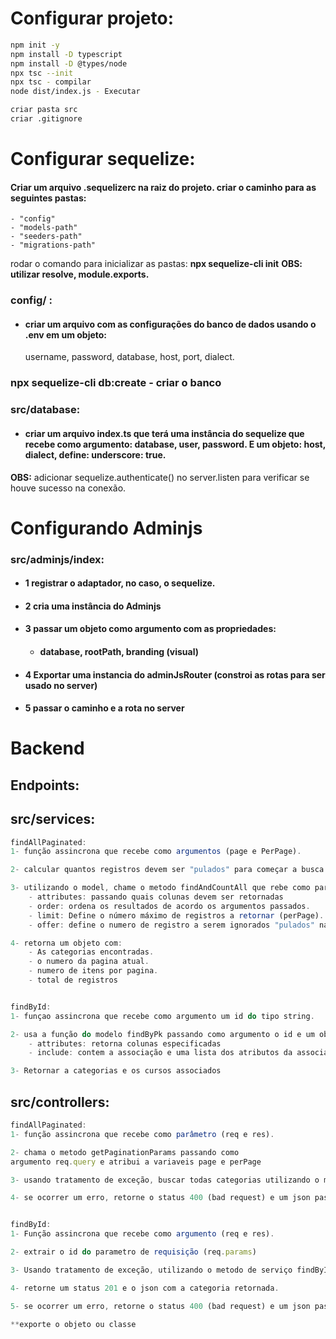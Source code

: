 # Configurar projeto: 
```bash
npm init -y
npm install -D typescript
npm install -D @types/node
npx tsc --init
npx tsc - compilar
node dist/index.js - Executar

criar pasta src
criar .gitignore
```
# Configurar sequelize:
#### Criar um arquivo **.sequelizerc** na raiz do projeto. criar o caminho para as seguintes pastas:
    - "config"
    - "models-path"
    - "seeders-path"
    - "migrations-path"
rodar o comando para inicializar as pastas:
    **npx sequelize-cli init**
**OBS: utilizar resolve, module.exports.**

### config/ :
- #### criar um arquivo com as configurações do banco de dados usando o .env em um objeto: 
    username, password, database, host, port, dialect. 

### npx sequelize-cli db:create - criar o banco

### src/database:
- #### criar um arquivo index.ts que terá uma instância do sequelize que recebe como argumento: database, user, password. E um objeto: host, dialect, define: underscore: true.

**OBS:** adicionar sequelize.authenticate() no server.listen para verificar se houve sucesso na conexão.

# Configurando Adminjs
### src/adminjs/index:
- #### 1 registrar o adaptador, no caso, o sequelize.
- #### 2 cria uma instância do Adminjs
- #### 3 passar um objeto como argumento com as propriedades:
    - #### database, rootPath, branding (visual)
- #### 4 Exportar uma instancia do adminJsRouter (constroi as rotas para ser usado no server)
- #### 5 passar o caminho e a rota no server


# Backend

## Endpoints:

## src/services:
```javascript
findAllPaginated:
1- função assincrona que recebe como argumentos (page e PerPage).

2- calcular quantos registros devem ser "pulados" para começar a busca na pagina correta. atribuir a variavel offset.

3- utilizando o model, chame o metodo findAndCountAll que rebe como parametro um objeto com:
    - attributes: passando quais colunas devem ser retornadas
    - order: ordena os resultados de acordo os argumentos passados.
    - limit: Define o número máximo de registros a retornar (perPage).
    - offer: define o numero de registro a serem ignorados "pulados" na busca.

4- retorna um objeto com:
    - As categorias encontradas.
    - o numero da pagina atual.
    - numero de itens por pagina.
    - total de registros


findById:
1- funçao assincrona que recebe como argumento um id do tipo string.

2- usa a função do modelo findByPk passando como argumento o id e um objeto que contem:
    - attributes: retorna colunas especificadas
    - include: contem a associação e uma lista dos atributos da associação

3- Retornar a categorias e os cursos associados
```

## src/controllers:
```javascript
findAllPaginated: 
1- função assincrona que recebe como parâmetro (req e res).

2- chama o metodo getPaginationParams passando como 
argumento req.query e atribui a variaveis page e perPage

3- usando tratamento de exceção, buscar todas categorias utilizando o metodo de serviço findAllPaginated, passando como argumento: page e perPage. retorne um json com todas categorias. -await

4- se ocorrer um erro, retorne o status 400 (bad request) e um json passando como argumento um objeto com a mensagem de erro.


findById:
1- Função assincrona que recebe como argumento (req e res).

2- extrair o id do parametro de requisição (req.params)

3- Usando tratamento de exceção, utilizando o metodo de serviço findById, passando como argumento o id retornado da requisição. -await

4- retorne um status 201 e o json com a categoria retornada.

5- se ocorrer um erro, retorne o status 400 (bad request) e um json passando como argumento um objeto com a mensagem de erro.

**exporte o objeto ou classe
```

